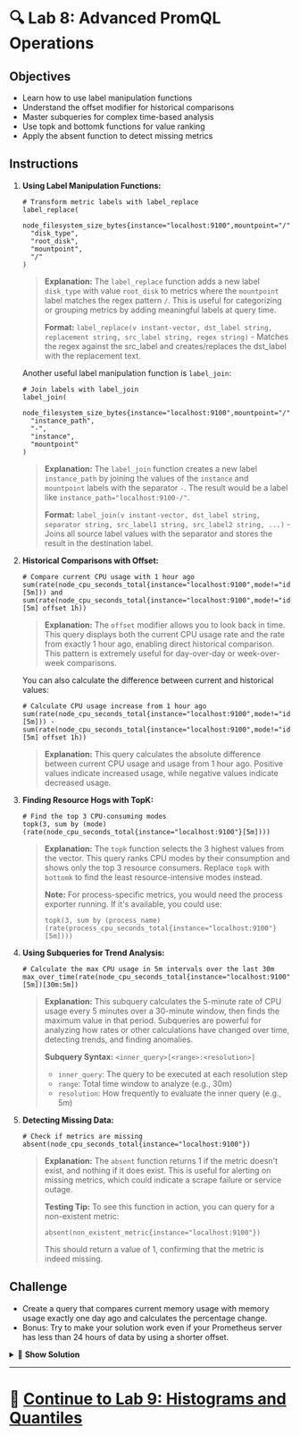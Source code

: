 # 🔍 Lab 8: Advanced PromQL Operations

## Objectives
- Learn how to use label manipulation functions
- Understand the offset modifier for historical comparisons
- Master subqueries for complex time-based analysis
- Use topk and bottomk functions for value ranking
- Apply the absent function to detect missing metrics

## Instructions

1. **Using Label Manipulation Functions:**
   ```
   # Transform metric labels with label_replace
   label_replace(
     node_filesystem_size_bytes{instance="localhost:9100",mountpoint="/"},
     "disk_type",
     "root_disk",
     "mountpoint",
     "/"
   )
   ```
   
   > **Explanation:** The `label_replace` function adds a new label `disk_type` with value `root_disk` to metrics where the `mountpoint` label matches the regex pattern `/`. This is useful for categorizing or grouping metrics by adding meaningful labels at query time.
   >
   > **Format:** `label_replace(v instant-vector, dst_label string, replacement string, src_label string, regex string)` - Matches the regex against the src_label and creates/replaces the dst_label with the replacement text.

   Another useful label manipulation function is `label_join`:
   
   ```
   # Join labels with label_join
   label_join(
     node_filesystem_size_bytes{instance="localhost:9100",mountpoint="/"},
     "instance_path",
     "-",
     "instance",
     "mountpoint"
   )
   ```
   
   > **Explanation:** The `label_join` function creates a new label `instance_path` by joining the values of the `instance` and `mountpoint` labels with the separator `-`. The result would be a label like `instance_path="localhost:9100-/"`.
   >
   > **Format:** `label_join(v instant-vector, dst_label string, separator string, src_label1 string, src_label2 string, ...)` - Joins all source label values with the separator and stores the result in the destination label.

2. **Historical Comparisons with Offset:**
   ```
   # Compare current CPU usage with 1 hour ago
   sum(rate(node_cpu_seconds_total{instance="localhost:9100",mode!="idle"}[5m])) and sum(rate(node_cpu_seconds_total{instance="localhost:9100",mode!="idle"}[5m] offset 1h))
   ```
   
   > **Explanation:** The `offset` modifier allows you to look back in time. This query displays both the current CPU usage rate and the rate from exactly 1 hour ago, enabling direct historical comparison. This pattern is extremely useful for day-over-day or week-over-week comparisons.
   
   You can also calculate the difference between current and historical values:
   
   ```
   # Calculate CPU usage increase from 1 hour ago
   sum(rate(node_cpu_seconds_total{instance="localhost:9100",mode!="idle"}[5m])) - sum(rate(node_cpu_seconds_total{instance="localhost:9100",mode!="idle"}[5m] offset 1h))
   ```
   
   > **Explanation:** This query calculates the absolute difference between current CPU usage and usage from 1 hour ago. Positive values indicate increased usage, while negative values indicate decreased usage.

3. **Finding Resource Hogs with TopK:**
   ```
   # Find the top 3 CPU-consuming modes
   topk(3, sum by (mode) (rate(node_cpu_seconds_total{instance="localhost:9100"}[5m])))
   ```
   
   > **Explanation:** The `topk` function selects the 3 highest values from the vector. This query ranks CPU modes by their consumption and shows only the top 3 resource consumers. Replace `topk` with `bottomk` to find the least resource-intensive modes instead.
   >
   > **Note:** For process-specific metrics, you would need the process exporter running. If it's available, you could use:
   > ```
   > topk(3, sum by (process_name) (rate(process_cpu_seconds_total{instance="localhost:9100"}[5m])))
   > ```

4. **Using Subqueries for Trend Analysis:**
   ```
   # Calculate the max CPU usage in 5m intervals over the last 30m
   max_over_time(rate(node_cpu_seconds_total{instance="localhost:9100",mode="user"}[5m])[30m:5m])
   ```
   
   > **Explanation:** This subquery calculates the 5-minute rate of CPU usage every 5 minutes over a 30-minute window, then finds the maximum value in that period. Subqueries are powerful for analyzing how rates or other calculations have changed over time, detecting trends, and finding anomalies.
   >
   > **Subquery Syntax:** `<inner_query>[<range>:<resolution>]`
   > - `inner_query`: The query to be executed at each resolution step
   > - `range`: Total time window to analyze (e.g., 30m)
   > - `resolution`: How frequently to evaluate the inner query (e.g., 5m)

5. **Detecting Missing Data:**
   ```
   # Check if metrics are missing
   absent(node_cpu_seconds_total{instance="localhost:9100"})
   ```
   
   > **Explanation:** The `absent` function returns 1 if the metric doesn't exist, and nothing if it does exist. This is useful for alerting on missing metrics, which could indicate a scrape failure or service outage.
   >
   > **Testing Tip:** To see this function in action, you can query for a non-existent metric:
   > ```
   > absent(non_existent_metric{instance="localhost:9100"})
   > ```
   > This should return a value of 1, confirming that the metric is indeed missing.

## Challenge
- Create a query that compares current memory usage with memory usage exactly one day ago and calculates the percentage change.
- Bonus: Try to make your solution work even if your Prometheus server has less than 24 hours of data by using a shorter offset.

<details>
<summary>🧠 <b>Show Solution</b></summary>

To compare current memory usage with memory usage from one day ago and calculate the percentage change:

1. **Build the query step by step:**

   **Step 1: Create a query for current memory usage percentage:**
   ```
   100 * (1 - (node_memory_MemAvailable_bytes{instance="localhost:9100"} / node_memory_MemTotal_bytes{instance="localhost:9100"}))
   ```

   **Step 2: Create a query for memory usage percentage from one day ago:**
   ```
   100 * (1 - (node_memory_MemAvailable_bytes{instance="localhost:9100"} offset 1d / node_memory_MemTotal_bytes{instance="localhost:9100"} offset 1d))
   ```

   **Step 3: Calculate the percentage change between them:**
   ```
   (
     (100 * (1 - (node_memory_MemAvailable_bytes{instance="localhost:9100"} / node_memory_MemTotal_bytes{instance="localhost:9100"})))
     -
     (100 * (1 - (node_memory_MemAvailable_bytes{instance="localhost:9100"} offset 1d / node_memory_MemTotal_bytes{instance="localhost:9100"} offset 1d)))
   )
   /
   (100 * (1 - (node_memory_MemAvailable_bytes{instance="localhost:9100"} offset 1d / node_memory_MemTotal_bytes{instance="localhost:9100"} offset 1d)))
   * 100
   ```

   The final query calculates the percent difference by:
   1. Subtracting the old memory usage from the current usage
   2. Dividing by the old usage to get the relative change
   3. Multiplying by 100 to convert to a percentage

   Positive values indicate increased memory usage compared to yesterday, while negative values indicate decreased usage.

2. **For testing in environments with limited historical data:**
   ```
   # Use 1h offset instead of 1d
   (
     (100 * (1 - (node_memory_MemAvailable_bytes{instance="localhost:9100"} / node_memory_MemTotal_bytes{instance="localhost:9100"})))
     -
     (100 * (1 - (node_memory_MemAvailable_bytes{instance="localhost:9100"} offset 1h / node_memory_MemTotal_bytes{instance="localhost:9100"} offset 1h)))
   )
   /
   (100 * (1 - (node_memory_MemAvailable_bytes{instance="localhost:9100"} offset 1h / node_memory_MemTotal_bytes{instance="localhost:9100"} offset 1h)))
   * 100
   ```

3. **For better readability in production, you could use recording rules to simplify this complex query:**
   ```yaml
   # In prometheus.yml rules section:
   groups:
     - name: memory_usage
       rules:
         - record: memory_usage_percent
           expr: 100 * (1 - (node_memory_MemAvailable_bytes{instance="localhost:9100"} / node_memory_MemTotal_bytes{instance="localhost:9100"}))
   ```

   Then you could write a simpler comparison query:
   ```
   (memory_usage_percent - memory_usage_percent offset 1d) / memory_usage_percent offset 1d * 100
   ```

> **Note:** The offset duration (1d, 1h, etc.) must be less than or equal to your Prometheus retention period. If you're just setting up Prometheus, start with a small offset like 15m or 1h.

</details>

---

# 🌟 [Continue to Lab 9: Histograms and Quantiles](../Advanced/Lab9_Histograms_Quantiles.md)
